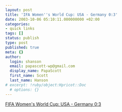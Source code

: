 ```yaml
---
layout: post
title: 'IFA Women''s World Cup: USA - Germany 0:3'
date: 2003-10-06 05:10:11.000000000 +02:00
categories:
- quick links
tags: []
status: publish
type: post
published: true
meta: {}
author:
  login: shanson
  email: papascott-wp@gmail.com
  display_name: PapaScott
  first_name: Scott
  last_name: Hanson
# excerpt: !ruby/object:Hpricot::Doc
  # options: {}
---
```

<p><a title="Maybe Rudi Völler should call on Birgit Prinz..." href="http://fifaworldcup.yahoo.com/03/en/t/match/29/index.html">FIFA Women's World Cup: USA - Germany 0:3</a></p>
